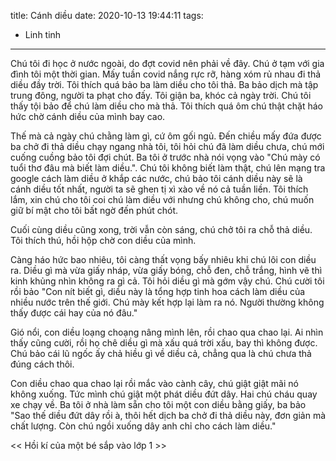 title: Cánh diều 
date: 2020-10-13 19:44:11
tags:
  - Linh tinh
---

Chú tôi đi học ở nước ngoài, do đợt covid nên phải về đây. Chú ở tạm với gia đình tôi một thời gian. Mấy tuần covid nắng rực rỡ, hàng xóm rủ nhau đi thả diều đầy trời. Tôi thích quá bảo ba làm diều cho tôi thả. Ba bảo dịch mà tập trung đông, người ta phạt cho đấy. Tôi giận ba, khóc cả ngày trời. Chú tôi thấy tội bảo để chú làm diều cho mà thả. Tôi thích quá ôm chú thật chặt háo hức chờ cánh diều của mình bay cao.

Thế mà cả ngày chú chằng làm gì, cứ ôm gối ngủ. Đến chiều mấy đứa được ba chở đi thả diều chạy ngang nhà tôi, tôi hỏi chú đã làm diều chưa, chú mới cuống cuồng bảo tôi đợi chút. Ba tôi ở trước nhà nói vọng vào "Chú mày có tuổi thơ đâu mà biết làm diều.". Chú tôi không biết làm thật, chú lên mạng tra google cách làm diều ở khắp các nước, chú bảo tôi cánh diều này sẽ là cánh diều tốt nhất, người ta sẽ ghen tị xì xào về nó cả tuần liền. Tôi thích lắm, xin chú cho tôi coi chú làm diều với nhưng chú không cho, chú muốn giữ bí mật cho tôi bất ngờ đến phút chót.

Cuối cùng diều cũng xong, trời vẫn còn sáng, chú chở tôi ra chỗ thả diều. Tôi thích thú, hồi hộp chờ con diều của mình.

Càng háo hức bao nhiêu, tôi càng thất vọng bấy nhiêu khi chú lôi con diều ra. Diều gì mà vừa giấy nháp, vừa giấy bóng, chỗ đen, chỗ trắng, hình vẽ thì kinh khủng nhìn không ra gì cả. Tôi hỏi diều gì mà gớm vậy chú. Chú cười tôi rồi bảo "Con nít biết gì, diều này là tổng hợp tinh hoa cách làm diều của nhiều nước trên thế giới. Chú mày kết hợp lại làm ra nó. Người thường không thấy được cái hay của nó đâu."

Gió nổi, con diều loạng choạng nâng mình lên, rồi chao qua chao lại. Ai nhìn thấy cũng cười, rồi họ chê diều gì mà xấu quá trời xấu, bay thì không được. Chú bảo cái lũ ngốc ấy chả hiều gì về diều cả, chẳng qua là chú chưa thả đúng cách thôi.

Con diều chao qua chao lại rồi mắc vào cành cây, chú giật giật mãi nó không xuống. Tức mình chú giật một phát diều đứt dây. Hai chú cháu quay xe chạy về. 
Ba tôi ở nhà làm sẵn cho tôi một con diều bằng giấy, ba bảo "Sao thế diều đứt dây rồi à, thôi hết dịch ba chở đi thả diều này, đơn giản mà chất lượng. Còn chú ngồi xuống dây anh chỉ cho cách làm diều."

<< Hồi kí của một bé sắp vào lớp 1 >>